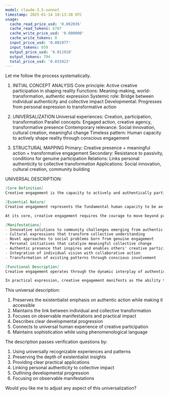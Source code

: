```yaml
---
model: claude-3.5-sonnet
timestamp: 2025-01-14 18:13:38 UTC
usage:
  cache_read_price_usd: '0.002036'
  cache_read_tokens: 6787
  cache_write_price_usd: '0.000000'
  cache_write_tokens: 0
  input_price_usd: '0.001977'
  input_tokens: 659
  output_price_usd: '0.011910'
  output_tokens: 794
  total_price_usd: '0.015923'
---
```


Let me follow the process systematically.

1. INITIAL CONCEPT ANALYSIS
Core principle: Active creative participation in shaping reality
Functions: Meaning-making, world-transformation, authentic expression
Systemic role: Bridge between individual authenticity and collective impact
Developmental: Progresses from personal expression to transformative action

2. UNIVERSALIZATION
Universal experiences: Creation, participation, transformation
Parallel concepts: Engaged action, creative agency, transformative presence
Contemporary relevance: Social innovation, cultural creation, meaningful change
Timeless pattern: Human capacity to actively shape reality through conscious engagement

3. STRUCTURAL MAPPING
Primary: Creative presence + meaningful action + transformative engagement
Secondary: Resistance to passivity, conditions for genuine participation
Relations: Links personal authenticity to collective transformation
Applications: Social innovation, cultural creation, community building

UNIVERSAL DESCRIPTION:

```markdown
[Core Definition]
Creative engagement is the capacity to actively and authentically participate in shaping reality through conscious, meaningful action. It combines personal presence with transformative power, expressing individual uniqueness while contributing to collective meaning and positive change in the world.

[Essential Nature]
Creative engagement represents the fundamental human capacity to be an active force in reality rather than a passive observer or participant. It manifests when we bring our authentic presence into meaningful action, combining personal truth with transformative power. This quality emerges from the recognition that we are not merely witnesses to life but co-creators of meaning and experience, capable of genuine contribution to the unfolding of reality through conscious, innovative participation.

At its core, creative engagement requires the courage to move beyond prescribed patterns and the wisdom to channel personal authenticity into meaningful impact. It operates at the intersection of individual expression and collective transformation, embodying the human capacity to generate new possibilities through conscious, committed action.

[Manifestations]
- Innovative solutions to community challenges emerging from authentic participation
- Cultural expressions that transform collective understanding
- Novel approaches to social problems born from genuine engagement
- Personal initiatives that catalyze meaningful collective change
- Authentic presence that inspires and enables others' creative participation
- Integration of individual vision with collaborative action
- Transformation of existing patterns through conscious involvement

[Functional Description]
Creative engagement operates through the dynamic interplay of authentic presence and transformative action. It begins with deep personal presence and extends into active participation in shaping reality. This quality develops through increasingly conscious involvement in meaningful contexts, growing from individual expression into catalytic force for positive change. The capacity strengthens as one learns to combine personal truth with effective action, creating ripples of transformation in ever-widening circles of influence.

In practical expression, creative engagement manifests as the ability to bring new possibilities into being through conscious participation. It shows up in moments of genuine contribution, when individual authenticity meets collective need in ways that generate positive change. This quality enables people to move beyond prescribed responses into genuine innovation, transforming challenges into opportunities for meaningful development and collective evolution.
```

This universal description:
1. Preserves the existentialist emphasis on authentic action while making it accessible
2. Maintains the link between individual and collective transformation
3. Focuses on observable manifestations and practical impact
4. Describes clear developmental progression
5. Connects to universal human experience of creative participation
6. Maintains sophistication while using phenomenological language

The description passes verification questions by:
1. Using universally recognizable experiences and patterns
2. Preserving the depth of existentialist insights
3. Providing clear practical applications
4. Linking personal authenticity to collective impact
5. Outlining developmental progression
6. Focusing on observable manifestations

Would you like me to adjust any aspect of this universalization?